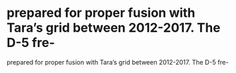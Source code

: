 # prepared for proper fusion with Tara’s grid between 2012-2017. The D-5 fre-

prepared for proper fusion with Tara’s grid between 2012-2017. The D-5 fre-
